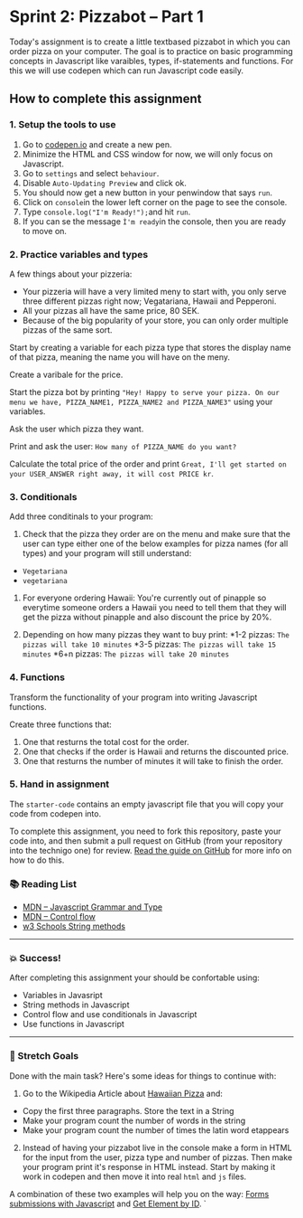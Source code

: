 # Sprint 2: Pizzabot – Part 1

Today's assignment is to create a little textbased pizzabot in which you can order pizza on your computer. The goal is to practice on basic programming concepts in Javascript like varaibles, types, if-statements and functions. For this we will use codepen which can run Javascript code easily. 

## How to complete this assignment

### 1. Setup the tools to use

1. Go to [codepen.io](https://codepen.io/) and create a new pen. 
1. Minimize the HTML and CSS window for now, we will only focus on Javascript. 
1. Go to `settings` and select `behaviour`. 
1. Disable `Auto-Updating Preview` and click ok. 
1. You should now get a new button in your penwindow that says `run`. 
1. Click on `console`in the lower left corner on the page to see the console. 
1. Type `console.log("I'm Ready!");`and hit `run`. 
1. If you can se the message `Ì'm ready`in the console, then you are ready to move on. 

### 2. Practice variables and types

A few things about your pizzeria: 
* Your pizzeria will have a very limited meny to start with, you only serve three different pizzas right now; Vegatariana, Hawaii and Pepperoni. 
* All your pizzas all have the same price, 80 SEK.
* Because of the big popularity of your store, you can only order multiple pizzas of the same sort. 

Start by creating a variable for each pizza type that stores the display name of that pizza, meaning the name you will have on the meny. 

Create a varibale for the price. 

Start the pizza bot by printing `"Hey! Happy to serve your pizza. On our menu we have, PIZZA_NAME1, PIZZA_NAME2 and PIZZA_NAME3"` using your variables.

Ask the user which pizza they want. 

Print and ask the user: `How many of PIZZA_NAME do you want?`

Calculate the total price of the order and print  `Great, I'll get started on your USER_ANSWER right away, it will cost PRICE kr`. 

### 3. Conditionals 

Add three conditinals to your program: 

1. Check that the pizza they order are on the menu and make sure that the user can type either one of the below examples for pizza names (for all types) and your program will still understand: 
* `Vegetariana`
* `vegetariana`

1. For everyone ordering Hawaii: You're currently out of pinapple so everytime someone orders a Hawaii you need to tell them that they will get the pizza without pinapple and also discount the price by 20%. 

1. Depending on how many pizzas they want to buy print:
*1-2 pizzas: `The pizzas will take 10 minutes`
*3-5 pizzas: `The pizzas will take 15 minutes`
*6+n pizzas: `The pizzas will take 20 minutes`

### 4. Functions

Transform the functionality of your program into writing Javascript functions.

Create three functions that: 
1. One that resturns the total cost for the order. 
1. One that checks if the order is Hawaii and returns the discounted price. 
1. One that resturns the number of minutes it will take to finish the order. 

### 5. Hand in assignment
The `starter-code` contains an empty javascript file that you will copy your code from codepen into. 

To complete this assignment, you need to fork this repository, paste your code into, and then submit a pull request on GitHub (from your repository into the technigo one) for review. [Read the guide on GitHub](https://guides.github.com/activities/forking/) for more info on how to do this.

### :books: Reading List

* [MDN – Javascript Grammar and Type](https://developer.mozilla.org/en-US/docs/Web/JavaScript/Guide/Grammar_and_Types)
* [MDN – Control flow](https://developer.mozilla.org/en-US/docs/Web/JavaScript/Guide/Control_flow_and_error_handling)
* [w3 Schools String methods](https://www.w3schools.com/js/js_string_methods.asp)

---

### :boom: Success!

After completing this assignment your should be confortable using: 
* Variables in Javasript
* String methods in Javascript
* Control flow and use conditionals in Javascript
* Use functions in Javascript

---

### :runner: Stretch Goals

Done with the main task? Here's some ideas for things to continue with:

1. Go to the Wikipedia Article about [Hawaiian Pizza](https://en.wikipedia.org/wiki/Hawaiian_pizza) and:

* Copy the first three paragraphs. Store the text in a String
* Make your program count the number of words in the string
* Make your program count the number of times the latin word etappears

2. Instead of having your pizzabot live in the console make a form in HTML for the input from the user, pizza type and number of pizzas. Then make your program print it's response in HTML instead. Start by making it work in codepen and then move it into real `html` and `js` files.

A combination of these two examples will help you on the way: [Forms submissions with Javascript](https://www.w3schools.com/js/tryit.asp?filename=tryjs_form_submit) and [Get Element by ID](https://www.w3schools.com/js/exercise.asp?filename=exercise_arrays4). 
`
